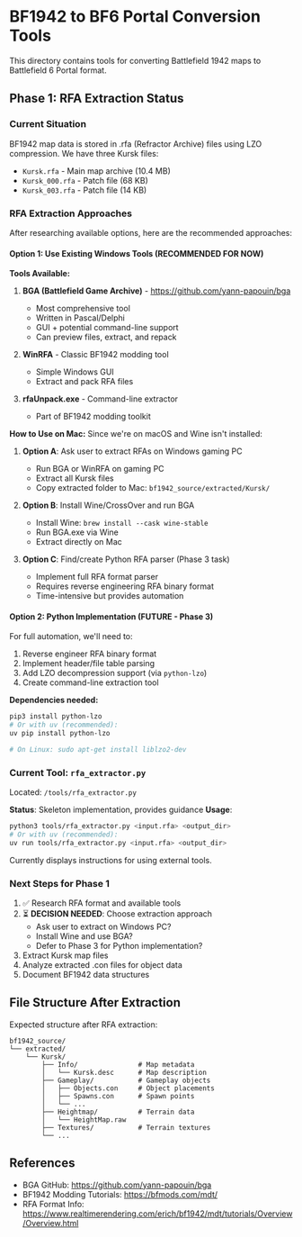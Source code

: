 # BF1942 to BF6 Portal Conversion Tools

This directory contains tools for converting Battlefield 1942 maps to Battlefield 6 Portal format.

## Phase 1: RFA Extraction Status

### Current Situation

BF1942 map data is stored in .rfa (Refractor Archive) files using LZO compression. We have three Kursk files:
- `Kursk.rfa` - Main map archive (10.4 MB)
- `Kursk_000.rfa` - Patch file  (68 KB)
- `Kursk_003.rfa` - Patch file (14 KB)

### RFA Extraction Approaches

After researching available options, here are the recommended approaches:

#### Option 1: Use Existing Windows Tools (RECOMMENDED FOR NOW)

**Tools Available:**
1. **BGA (Battlefield Game Archive)** - https://github.com/yann-papouin/bga
   - Most comprehensive tool
   - Written in Pascal/Delphi
   - GUI + potential command-line support
   - Can preview files, extract, and repack

2. **WinRFA** - Classic BF1942 modding tool
   - Simple Windows GUI
   - Extract and pack RFA files

3. **rfaUnpack.exe** - Command-line extractor
   - Part of BF1942 modding toolkit

**How to Use on Mac:**
Since we're on macOS and Wine isn't installed:

1. **Option A**: Ask user to extract RFAs on Windows gaming PC
   - Run BGA or WinRFA on gaming PC
   - Extract all Kursk files
   - Copy extracted folder to Mac: `bf1942_source/extracted/Kursk/`

2. **Option B**: Install Wine/CrossOver and run BGA
   - Install Wine: `brew install --cask wine-stable`
   - Run BGA.exe via Wine
   - Extract directly on Mac

3. **Option C**: Find/create Python RFA parser (Phase 3 task)
   - Implement full RFA format parser
   - Requires reverse engineering RFA binary format
   - Time-intensive but provides automation

#### Option 2: Python Implementation (FUTURE - Phase 3)

For full automation, we'll need to:
1. Reverse engineer RFA binary format
2. Implement header/file table parsing
3. Add LZO decompression support (via `python-lzo`)
4. Create command-line extraction tool

**Dependencies needed:**
```bash
pip3 install python-lzo
# Or with uv (recommended):
uv pip install python-lzo

# On Linux: sudo apt-get install liblzo2-dev
```

### Current Tool: `rfa_extractor.py`

Located: `/tools/rfa_extractor.py`

**Status**: Skeleton implementation, provides guidance
**Usage**:
```bash
python3 tools/rfa_extractor.py <input.rfa> <output_dir>
# Or with uv (recommended):
uv run tools/rfa_extractor.py <input.rfa> <output_dir>
```

Currently displays instructions for using external tools.

### Next Steps for Phase 1

1. ✅ Research RFA format and available tools
2. ⏳ **DECISION NEEDED**: Choose extraction approach
   - Ask user to extract on Windows PC?
   - Install Wine and use BGA?
   - Defer to Phase 3 for Python implementation?
3. Extract Kursk map files
4. Analyze extracted .con files for object data
5. Document BF1942 data structures

## File Structure After Extraction

Expected structure after RFA extraction:

```
bf1942_source/
└── extracted/
    └── Kursk/
        ├── Info/               # Map metadata
        │   └── Kursk.desc      # Map description
        ├── Gameplay/           # Gameplay objects
        │   ├── Objects.con     # Object placements
        │   ├── Spawns.con      # Spawn points
        │   └── ...
        ├── Heightmap/          # Terrain data
        │   └── HeightMap.raw
        ├── Textures/           # Terrain textures
        └── ...
```

## References

- BGA GitHub: https://github.com/yann-papouin/bga
- BF1942 Modding Tutorials: https://bfmods.com/mdt/
- RFA Format Info: https://www.realtimerendering.com/erich/bf1942/mdt/tutorials/Overview/Overview.html

